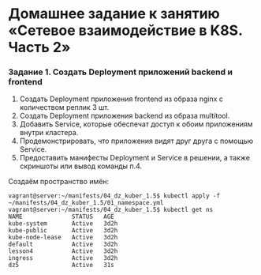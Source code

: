 # Домашнее задание к занятию «Сетевое взаимодействие в K8S. Часть 2»
### Задание 1. Создать Deployment приложений backend и frontend
1) Создать Deployment приложения frontend из образа nginx с количеством реплик 3 шт.
2) Создать Deployment приложения backend из образа multitool.
3) Добавить Service, которые обеспечат доступ к обоим приложениям внутри кластера.
4) Продемонстрировать, что приложения видят друг друга с помощью Service.
5) Предоставить манифесты Deployment и Service в решении, а также скриншоты или вывод команды п.4.

Создаём пространство имён:
```
vagrant@server:~/manifests/04_dz_kuber_1.5$ kubectl apply -f ~/manifests/04_dz_kuber_1.5/01_namespace.yml
vagrant@server:~/manifests/04_dz_kuber_1.5$ kubectl get ns
NAME              STATUS   AGE
kube-system       Active   3d2h
kube-public       Active   3d2h
kube-node-lease   Active   3d2h
default           Active   3d2h
lesson4           Active   3d2h
ingress           Active   3d2h
dz5               Active   31s
```


